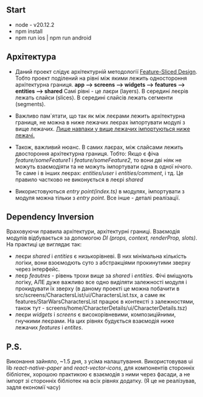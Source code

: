 ## Start

- node - v20.12.2
- npm install
- npm run ios | npm run android

## Архітектура

- Даний проект слідує архітектурній методології [Feature-Sliced Design](https://feature-sliced.design). Тобто проект поділений на рівні між якими лежить одностороння архітектурна границя.
  **app --> screens --> widgets --> features --> entities --> shared**
  Самі рівні - це лаєри (layers). В середині леєрів лежать слайси (slices). В середині слайсів лежать сегменти (segments).

- Важливо пам`ятати, що так як між леєрами лежить архітектурна границя, не можна в ниже лежачих леєрах імпортувати модулі з вище лежачих. <u>Лише навпаки у вище лежачих імпортуються ниже лежачі.</u>

- Також, важливий нюанс. В самих лаєрах, між слайсами лежить двостороння архітектурна границя. Тобто:
  Якщо є фіча _feature/someFeature1_ i _feature/someFeature2_, то вони дві ніяк не можуть взаємодіяти та не можуть імпортувати одна в одної нічого. Те саме і в інших леєрах: _entities/user_ i _entities/comment_, і тд. Це правило частково не виконується в леєрі _shared_
- Використовуються _entry point(index.ts)_ в модулях, імпортувати з модуля можна тільки з _entry point_. Все інше - деталі реалізації.

## Dependency Inversion

Враховуючи правила архітектури, архітектурні границі. Взаємодія модулів відбувається за допомогою _DI (props, context, renderProp, slots)_.
На практиці це виглядає так:

- леєри _shared_ i _entities_ є низькорівневі. В них мінімальна кількість логіки, вони взоємодють суто з абстракціями прокинутими зверху через інтерфейс.
- леєр _feautres_ - рівень трохи вище за _shared_ i _entities_. Фічі вміщують логіку, АЛЕ дуже важливо все одно виділяти залежності модуля і прокидувати їх зверху (в даному проекті це можна побачити в src/screens/CharactersList/ui/CharactersList.tsx, а саме як features/StarWarsCharactersList працює в контексті з залежностями, також тут - screens/home/CharacterDetails/ui/CharacterDetails.tsz)
- леєри _widgets_ i _screens_ є високорівневими, композиційними, гнучкими леєрами. На цих рівнях будується взаємодія ниже лежачих _features_ і _entites_.

## P.S.

Виконання зайняло, ~1.5 дня, з усіма налаштування.
Використовував ui lib _react-native-paper_ and _react-vector-icons_, для компонентів сторонніх бібліотек, хорошою практикою є взаємодія з ними через фасади, а не імпорт зі сторонніх бібліотек на всіх рівнях додатку. (Я це не реалізував, задля економії часу)
